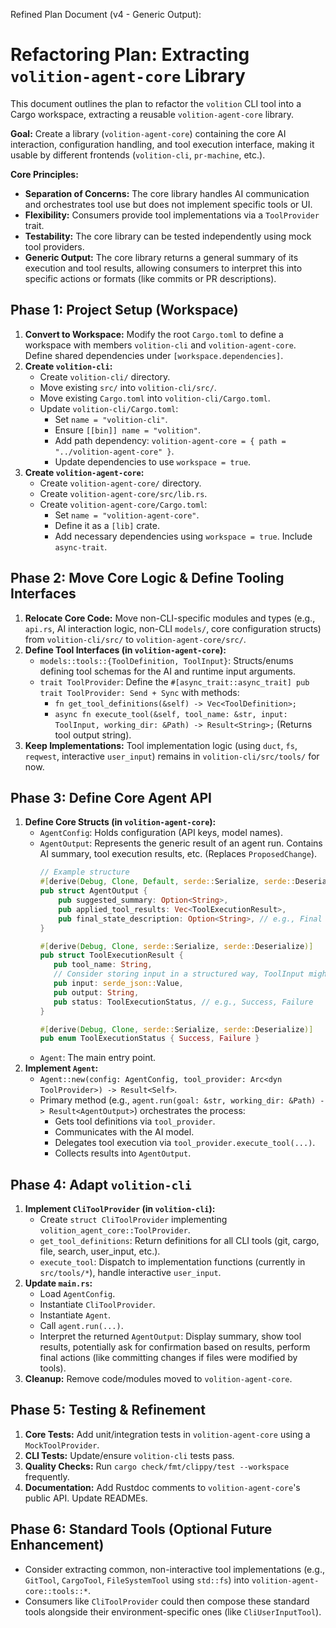 Refined Plan Document (v4 - Generic Output):

# Refactoring Plan: Extracting `volition-agent-core` Library

This document outlines the plan to refactor the `volition` CLI tool into a Cargo workspace, extracting a reusable `volition-agent-core` library.

**Goal:** Create a library (`volition-agent-core`) containing the core AI interaction, configuration handling, and tool execution interface, making it usable by different frontends (`volition-cli`, `pr-machine`, etc.).

**Core Principles:**

*   **Separation of Concerns:** The core library handles AI communication and orchestrates tool use but does not implement specific tools or UI.
*   **Flexibility:** Consumers provide tool implementations via a `ToolProvider` trait.
*   **Testability:** The core library can be tested independently using mock tool providers.
*   **Generic Output:** The core library returns a general summary of its execution and tool results, allowing consumers to interpret this into specific actions or formats (like commits or PR descriptions).

## Phase 1: Project Setup (Workspace)

1.  **Convert to Workspace:** Modify the root `Cargo.toml` to define a workspace with members `volition-cli` and `volition-agent-core`. Define shared dependencies under `[workspace.dependencies]`.
2.  **Create `volition-cli`:**
    *   Create `volition-cli/` directory.
    *   Move existing `src/` into `volition-cli/src/`.
    *   Move existing `Cargo.toml` into `volition-cli/Cargo.toml`.
    *   Update `volition-cli/Cargo.toml`:
        *   Set `name = "volition-cli"`.
        *   Ensure `[[bin]] name = "volition"`.
        *   Add path dependency: `volition-agent-core = { path = "../volition-agent-core" }`.
        *   Update dependencies to use `workspace = true`.
3.  **Create `volition-agent-core`:**
    *   Create `volition-agent-core/` directory.
    *   Create `volition-agent-core/src/lib.rs`.
    *   Create `volition-agent-core/Cargo.toml`:
        *   Set `name = "volition-agent-core"`.
        *   Define it as a `[lib]` crate.
        *   Add necessary dependencies using `workspace = true`. Include `async-trait`.

## Phase 2: Move Core Logic & Define Tooling Interfaces

1.  **Relocate Core Code:** Move non-CLI-specific modules and types (e.g., `api.rs`, AI interaction logic, non-CLI `models/`, core configuration structs) from `volition-cli/src/` to `volition-agent-core/src/`.
2.  **Define Tool Interfaces (in `volition-agent-core`):**
    *   `models::tools::{ToolDefinition, ToolInput}`: Structs/enums defining tool schemas for the AI and runtime input arguments.
    *   `trait ToolProvider`: Define the `#[async_trait::async_trait] pub trait ToolProvider: Send + Sync` with methods:
        *   `fn get_tool_definitions(&self) -> Vec<ToolDefinition>;`
        *   `async fn execute_tool(&self, tool_name: &str, input: ToolInput, working_dir: &Path) -> Result<String>;` (Returns tool output string).
3.  **Keep Implementations:** Tool implementation logic (using `duct`, `fs`, `reqwest`, interactive `user_input`) remains in `volition-cli/src/tools/` for now.

## Phase 3: Define Core Agent API

1.  **Define Core Structs (in `volition-agent-core`):**
    *   `AgentConfig`: Holds configuration (API keys, model names).
    *   `AgentOutput`: Represents the generic result of an agent run. Contains AI summary, tool execution results, etc. (Replaces `ProposedChange`).
        ```rust
        // Example structure
        #[derive(Debug, Clone, Default, serde::Serialize, serde::Deserialize)]
        pub struct AgentOutput {
            pub suggested_summary: Option<String>,
            pub applied_tool_results: Vec<ToolExecutionResult>,
            pub final_state_description: Option<String>, // e.g., Final AI message
        }

        #[derive(Debug, Clone, serde::Serialize, serde::Deserialize)]
        pub struct ToolExecutionResult {
           pub tool_name: String,
           // Consider storing input in a structured way, ToolInput might need Serialize/Deserialize
           pub input: serde_json::Value,
           pub output: String,
           pub status: ToolExecutionStatus, // e.g., Success, Failure
        }

        #[derive(Debug, Clone, serde::Serialize, serde::Deserialize)]
        pub enum ToolExecutionStatus { Success, Failure }
        ```
    *   `Agent`: The main entry point.
2.  **Implement `Agent`:**
    *   `Agent::new(config: AgentConfig, tool_provider: Arc<dyn ToolProvider>) -> Result<Self>`.
    *   Primary method (e.g., `agent.run(goal: &str, working_dir: &Path) -> Result<AgentOutput>`) orchestrates the process:
        *   Gets tool definitions via `tool_provider`.
        *   Communicates with the AI model.
        *   Delegates tool execution via `tool_provider.execute_tool(...)`.
        *   Collects results into `AgentOutput`.

## Phase 4: Adapt `volition-cli`

1.  **Implement `CliToolProvider` (in `volition-cli`):**
    *   Create `struct CliToolProvider` implementing `volition_agent_core::ToolProvider`.
    *   `get_tool_definitions`: Return definitions for all CLI tools (git, cargo, file, search, user_input, etc.).
    *   `execute_tool`: Dispatch to implementation functions (currently in `src/tools/*`), handle interactive `user_input`.
2.  **Update `main.rs`:**
    *   Load `AgentConfig`.
    *   Instantiate `CliToolProvider`.
    *   Instantiate `Agent`.
    *   Call `agent.run(...)`.
    *   Interpret the returned `AgentOutput`: Display summary, show tool results, potentially ask for confirmation based on results, perform final actions (like committing changes if files were modified by tools).
3.  **Cleanup:** Remove code/modules moved to `volition-agent-core`.

## Phase 5: Testing & Refinement

1.  **Core Tests:** Add unit/integration tests in `volition-agent-core` using a `MockToolProvider`.
2.  **CLI Tests:** Update/ensure `volition-cli` tests pass.
3.  **Quality Checks:** Run `cargo check/fmt/clippy/test --workspace` frequently.
4.  **Documentation:** Add Rustdoc comments to `volition-agent-core`'s public API. Update READMEs.

## Phase 6: Standard Tools (Optional Future Enhancement)

*   Consider extracting common, non-interactive tool implementations (e.g., `GitTool`, `CargoTool`, `FileSystemTool` using `std::fs`) into `volition-agent-core::tools::*`.
*   Consumers like `CliToolProvider` could then compose these standard tools alongside their environment-specific ones (like `CliUserInputTool`).